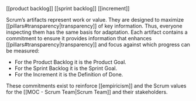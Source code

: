 [[product backlog]]
[[sprint backlog]]
[[increment]]

Scrum’s artifacts represent work or value. They are designed to maximize [[pillars#transparency|transparency]] of key information. Thus, everyone inspecting them has the same basis for adaptation. Each artifact contains a commitment to ensure it provides information that enhances [[pillars#transparency|transparency]] and focus against which progress can be measured: 
- For the Product Backlog it is the Product Goal.
- For the Sprint Backlog it is the Sprint Goal.
- For the Increment it is the Definition of Done.

These commitments exist to reinforce [[empiricism]] and the Scrum values for the [[MOC - Scrum Team|Scrum Team]] and their stakeholders.